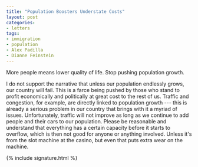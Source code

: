 ```yaml
---
title: "Population Boosters Understate Costs"
layout: post
categories:
- letters
tags:
- immigration
- population
- Alex Padilla
- Dianne Feinstein
---
```


More people means lower quality of life. Stop pushing population growth.

I do not support the narrative that unless our population endlessly grows, our country will fail. This is a farce being pushed by those who stand to profit economically and politically at great cost to the rest of us. Traffic and congestion, for example, are directly linked to population growth --- this is already a serious problem in our country that brings with it a myriad of issues. Unfortunately, traffic will not improve as long as we continue to add people and their cars to our population. Please be reasonable and understand that everything has a certain capacity before it starts to overflow, which is then not good for anyone or anything involved. Unless it's from the slot machine at the casino, but even that puts extra wear on the machine.

{% include signature.html %}
